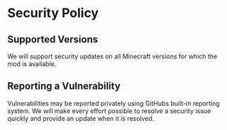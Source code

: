 # Security Policy

## Supported Versions

We will support security updates on all Minecraft versions for which the mod is available.

## Reporting a Vulnerability

Vulnerabilities may be reported privately using GitHubs built-in reporting system.
We will make every effort possible to resolve a security issue quickly and provide an update when it is resolved.
